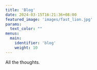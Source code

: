 ```yaml
---
title: 'Blog'
date: 2024-03-15T16:21:36+08:00
featured_image: 'images/fast_lion.jpg'
params:
  text_color: ""
menus:
  main:
    identifier: 'blog'
    weight: 10
---
```


All the thoughts.
